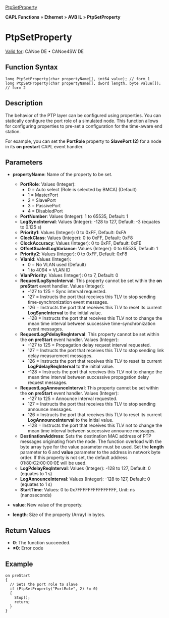 [PtpSetProperty](../../../../../../CANoeDEFamily.htm#Topics/CAPLFunctions/IP/AVBIL/Functions/CAPLfunctionPtpSetProperty.md)

**CAPL Functions** » **Ethernet** » **AVB IL** » **PtpSetProperty**

# PtpSetProperty

[Valid for](../../../../Shared/FeatureAvailability.md): CANoe DE • CANoe4SW DE

## Function Syntax

```plaintext
long PtpSetProperty(char propertyName[], int64 value); // form 1
long PtpSetProperty(char propertyName[], dword length, byte value[]); // form 2
```

## Description

The behavior of the PTP layer can be configured using properties. You can statically configure the port role of a simulated node. This function allows for configuring properties to pre-set a configuration for the time-aware end station.

For example, you can set the **PortRole** property to **SlavePort (2)** for a node in its **on prestart** CAPL event handler.

## Parameters

- **propertyName**: Name of the property to be set.
  - **PortRole**: Values (Integer):
    - 0 = Auto select (Role is selected by BMCA) (Default)
    - 1 = MasterPort
    - 2 = SlavePort
    - 3 = PassivePort
    - 4 = DisabledPort
  - **PortNumber**: Values (Integer): 1 to 65535, Default: 1
  - **LogSyncInterval**: Values (Integer): -128 to 127, Default: -3 (equates to 0.125 s)
  - **Priority1**: Values (Integer): 0 to 0xFF, Default: 0xFA
  - **ClockClass**: Values (Integer): 0 to 0xFF, Default: 0xF8
  - **ClockAccuracy**: Values (Integer): 0 to 0xFF, Default: 0xFE
  - **OffsetScaledLogVariance**: Values (Integer): 0 to 65535, Default: 1
  - **Priority2**: Values (Integer): 0 to 0xFF, Default: 0xF8
  - **VlanId**: Values (Integer):
    - 0 = No VLAN used (Default)
    - 1 to 4094 = VLAN ID
  - **VlanPriority**: Values (Integer): 0 to 7, Default: 0
  - **RequestLogSyncInterval**: This property cannot be set within the **on preStart** event handler. Values (Integer):
    - -127 to 125 = Sync interval requested.
    - 127 = Instructs the port that receives this TLV to stop sending time-synchronization event messages.
    - 126 = Instructs the port that receives this TLV to reset its current **LogSyncInterval** to the initial value.
    - -128 = Instructs the port that receives this TLV not to change the mean time interval between successive time-synchronization event messages.
  - **RequestLogPdelayReqInterval**: This property cannot be set within the **on preStart** event handler. Values (Integer):
    - -127 to 125 = Propagation delay request interval requested.
    - 127 = Instructs the port that receives this TLV to stop sending link delay measurement messages.
    - 126 = Instructs the port that receives this TLV to reset its current **LogPdelayReqInterval** to the initial value.
    - -128 = Instructs the port that receives this TLV not to change the mean time interval between successive propagation delay request messages.
  - **RequestLogAnnounceInterval**: This property cannot be set within the **on preStart** event handler. Values (Integer):
    - -127 to 125 = Announce interval requested.
    - 127 = Instructs the port that receives this TLV to stop sending announce messages.
    - 126 = Instructs the port that receives this TLV to reset its current **LogAnnounceInterval** to the initial value.
    - -128 = Instructs the port that receives this TLV not to change the mean time interval between successive announce messages.
  - **DestinationAddress**: Sets the destination MAC address of PTP messages originating from the node. The function overload with the byte array type for the value parameter must be used. Set the **length** parameter to 6 and **value** parameter to the address in network byte order. If this property is not set, the default address 01:80:C2:00:00:0E will be used.
  - **LogPdelayReqInterval**: Values (Integer): -128 to 127, Default: 0 (equates to 1 s)
  - **LogAnnounceInterval**: Values (Integer): -128 to 127, Default: 0 (equates to 1 s)
  - **StartTime**: Values: 0 to 0x7FFFFFFFFFFFFFFF, Unit: ns (nanoseconds)

- **value**: New value of the property.
- **length**: Size of the property (Array) in bytes.

## Return Values

- **0**: The function succeeded.
- **≠0**: Error code

## Example

```plaintext
on preStart
{
  // Sets the port role to slave
  if (PtpSetProperty("PortRole", 2) != 0)
  {
    Stop();
    return;
  }
}
```